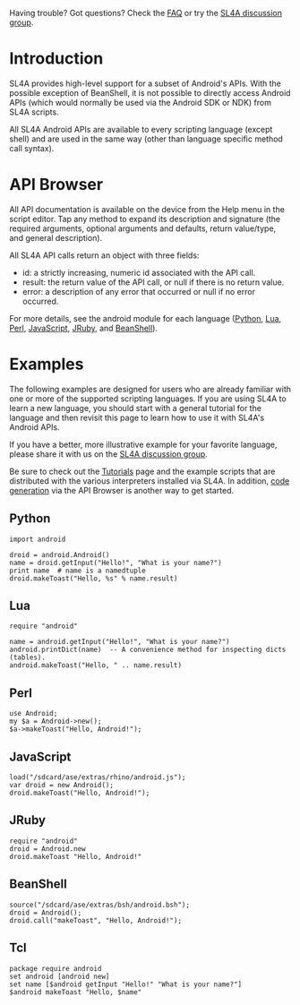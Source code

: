Having trouble? Got questions? Check the [FAQ](FAQ.md) or try the [SL4A discussion group](http://groups.google.com/group/android-scripting).

# Introduction #

SL4A provides high-level support for a subset of Android's APIs. With the possible exception of BeanShell, it is not possible to directly access Android APIs (which would normally be used via the Android SDK or NDK) from SL4A scripts.

All SL4A Android APIs are available to every scripting language (except shell) and are used in the same way (other than language specific method call syntax).

# API Browser #

All API documentation is available on the device from the Help menu in the script editor. Tap any method to expand its description and signature (the required arguments, optional arguments and defaults, return value/type, and general description).

All SL4A API calls return an object with three fields:

  * id: a strictly increasing, numeric id associated with the API call.
  * result: the return value of the API call, or null if there is no return value.
  * error: a description of any error that occurred or null if no error occurred.

For more details, see the android module for each language ([Python](http://code.google.com/p/android-scripting/source/browse/python/ase/android.py), [Lua](http://code.google.com/p/android-scripting/source/browse/lua/ase/android/init.lua), [Perl](http://code.google.com/p/android-scripting/source/browse/perl/src/Cross/Android.pm), [JavaScript](http://code.google.com/p/android-scripting/source/browse/rhino/ase/android.js), [JRuby](http://code.google.com/p/android-scripting/source/browse/jruby/android.rb), and [BeanShell](http://code.google.com/p/android-scripting/source/browse/beanshell/ase/android.bsh)).

# Examples #

The following examples are designed for users who are already familiar with one or more of the supported scripting languages. If you are using SL4A to learn a new language, you should start with a general tutorial for the language and then revisit this page to learn how to use it with SL4A's Android APIs.

If you have a better, more illustrative example for your favorite language, please share it with us on the [SL4A discussion group](http://groups.google.com/group/android-scripting).

Be sure to check out the [Tutorials](Tutorials.md) page and the example scripts that are distributed with the various interpreters installed via SL4A. In addition, [code generation](http://www.youtube.com/user/damonkohler#p/c/07A81E6CE96F158B/0/4bsbzLEEdQs) via the API Browser is another way to get started.

## Python ##

```
import android

droid = android.Android()
name = droid.getInput("Hello!", "What is your name?")
print name  # name is a namedtuple
droid.makeToast("Hello, %s" % name.result)
```

## Lua ##

```
require "android"

name = android.getInput("Hello!", "What is your name?")
android.printDict(name)  -- A convenience method for inspecting dicts (tables).
android.makeToast("Hello, " .. name.result)
```

## Perl ##

```
use Android;
my $a = Android->new();
$a->makeToast("Hello, Android!");
```

## JavaScript ##

```
load("/sdcard/ase/extras/rhino/android.js");
var droid = new Android();
droid.makeToast("Hello, Android!");
```

## JRuby ##

```
require "android"
droid = Android.new
droid.makeToast "Hello, Android!"
```

## BeanShell ##

```
source("/sdcard/ase/extras/bsh/android.bsh");
droid = Android();
droid.call("makeToast", "Hello, Android!");
```

## Tcl ##

```
package require android
set android [android new]
set name [$android getInput "Hello!" "What is your name?"]
$android makeToast "Hello, $name"
```